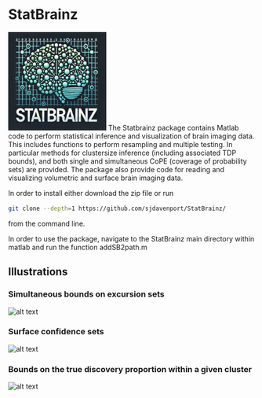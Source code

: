 # StatBrainz
<img src="https://github.com/sjdavenport/StatBrainz/blob/main/BrainImages/Other/logo.png" alt="Logo" width="200" height="200">
The Statbrainz package contains Matlab code to perform statistical inference and visualization of brain imaging data. 
This includes functions to perform resampling and multiple testing. In particular methods for clustersize inference 
(including associated TDP bounds), and both single and simultaneous CoPE (coverage of probability sets) are provided. 
The package also provide code for reading and visualizing volumetric and surface brain imaging data.

In order to install either download the zip file or run
```bash
git clone --depth=1 https://github.com/sjdavenport/StatBrainz/ 
```
from the command line.

In order to use the package, navigate to the StatBrainz main directory within matlab
and run the function addSB2path.m

## Illustrations
### Simultaneous bounds on excursion sets
![alt text](https://github.com/sjdavenport/StatBrainz/blob/main/BrainImages/Other/clustersizevsCIs2.png)

### Surface confidence sets
![alt text](https://github.com/sjdavenport/StatBrainz/blob/main/BrainImages/Other/surface_crs.png)

### Bounds on the true discovery proportion within a given cluster
![alt text](https://github.com/sjdavenport/StatBrainz/blob/main/BrainImages/Other/ctdp.png)
